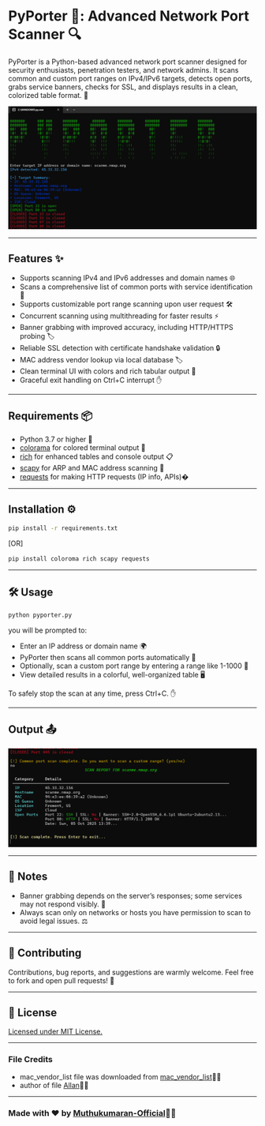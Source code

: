 # PyPorter 🚀: Advanced Network Port Scanner 🔍

PyPorter is a Python-based advanced network port scanner designed for security enthusiasts, penetration testers, and network admins. It scans common and custom port ranges on IPv4/IPv6 targets, detects open ports, grabs service banners, checks for SSL, and displays results in a clean, colorized table format. 🎯

![PyPorter Banner](PyPorter_banner.png)  

---

## Features ✨

- Supports scanning IPv4 and IPv6 addresses and domain names 🌐
- Scans a comprehensive list of common ports with service identification 🔌
- Supports customizable port range scanning upon user request 🛠️
- Concurrent scanning using multithreading for faster results ⚡
- Banner grabbing with improved accuracy, including HTTP/HTTPS probing 🏷️
- Reliable SSL detection with certificate handshake validation 🔒
- MAC address vendor lookup via local database 🏷️
- Clean terminal UI with colors and rich tabular output 🎨
- Graceful exit handling on Ctrl+C interrupt ✋

---

## Requirements 📦

- Python 3.7 or higher 🐍
- [colorama](https://pypi.org/project/colorama/) for colored terminal output 🎨
- [rich](https://pypi.org/project/rich/) for enhanced tables and console output 📋
- [scapy](https://pypi.org/project/scapy/) for ARP and MAC address scanning 📡
- [requests](https://pypi.org/project/requests/) for making HTTP requests (IP info, APIs)�

---

## Installation ⚙️

```bash
pip install -r requirements.txt
```
[OR]

```bash
pip install coloroma rich scapy requests
```
---

## 🛠 Usage

```bash
python pyporter.py
```
you will be prompted to:
- Enter an IP address or domain name 🌍
- PyPorter then scans all common ports automatically 🎯
- Optionally, scan a custom port range by entering a range like 1-1000 🧮
- View detailed results in a colorful, well-organized table 🖥️

To safely stop the scan at any time, press Ctrl+C. ✋

---

## Output 📤

![PyPorter_output](PyPorter_output.png)

---

## 📌 Notes

- Banner grabbing depends on the server’s responses; some services may not respond visibly. 🤫
- Always scan only on networks or hosts you have permission to scan to avoid legal issues. ⚖️

---

## 🤝 Contributing

Contributions, bug reports, and suggestions are warmly welcome. Feel free to fork and open pull requests! 🚀

---

## 📜 License

[Licensed under MIT License.](LICENSE)

---

### File Credits

- mac_vendor_list file was downloaded from [mac_vendor_list](https://gist.github.com/aallan/b4bb86db86079509e6159810ae9bd3e4)👏🏻
- author of file [Allan](https://gist.github.com/aallan)💪🏻

---

### Made with ❤️ by [Muthukumaran-Official](https://github.com/Muthukumaran-Official)👨‍💻
